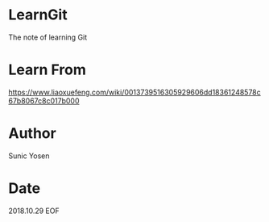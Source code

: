 # LearnGit
The note of learning Git

# Learn From 
https://www.liaoxuefeng.com/wiki/0013739516305929606dd18361248578c67b8067c8c017b000

# Author
Sunic Yosen

# Date
2018.10.29 EOF
